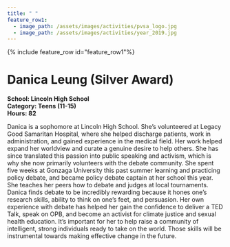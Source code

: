 ```yaml
---
title: " "
feature_row1:
  - image_path: /assets/images/activities/pvsa_logo.jpg
  - image_path: /assets/images/activities/year_2019.jpg
---
```


{% include feature_row id="feature_row1"%}

# Danica Leung (Silver Award)

**School: Lincoln High School**  
**Category: Teens (11-15)**  
**Hours: 82**  

Danica is a sophomore at Lincoln High School. She’s volunteered at Legacy Good Samaritan Hospital, where she helped discharge patients, work in administration, and gained experience in the medical field. Her work helped expand her worldview and curate a genuine desire to help others. She has since translated this passion into public speaking and activism, which is why she now primarily volunteers with the debate community. She spent five weeks at Gonzaga University this past summer learning and practicing policy debate, and became policy debate captain at her school this year. She teaches her peers how to debate and judges at local tournaments. Danica finds debate to be incredibly rewarding because it hones one’s research skills, ability to think on one’s feet, and persuasion. Her own experience with debate has helped her gain the confidence to deliver a TED Talk, speak on OPB, and become an activist for climate justice and sexual health education. It’s important for her to help raise a community of intelligent, strong individuals ready to take on the world. Those skills will be instrumental towards making effective change in the future.   
